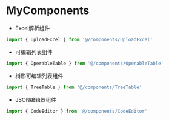 # MyComponents

* Excel解析组件
```javascript
import { UploadExcel } from '@/components/UploadExcel'
```
* 可编辑列表组件
```javascript
import { OperableTable } from '@/components/OperableTable'
```
* 树形可编辑列表组件
```javascript
import { TreeTable } from '@/components/TreeTable'
```
* JSON编辑器组件
```javascript
import { CodeEditor } from '@/components/CodeEditor'
```